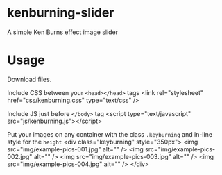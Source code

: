 kenburning-slider
=================

A simple Ken Burns effect image slider

Usage
=====

Download files.

Include CSS between your <code>&lt;head&gt;&lt;/head&gt;</code> tags
    &lt;link rel="stylesheet" href="css/kenburning.css" type="text/css" /&gt;


Include JS just before <code>&lt;/body&gt;</code> tag
    &lt;script type="text/javascript" src="js/kenburning.js"&gt;&lt;/script&gt;


Put your images on any container with the class <code>.keyburning</code> and in-line style for the <code>height</code>
    &lt;div class="keyburning" style="350px"&gt;
      &lt;img src="img/example-pics-001.jpg" alt="" /&gt;
      &lt;img src="img/example-pics-002.jpg" alt="" /&gt;
      &lt;img src="img/example-pics-003.jpg" alt="" /&gt;
      &lt;img src="img/example-pics-004.jpg" alt="" /&gt;
    &lt;/div&gt;